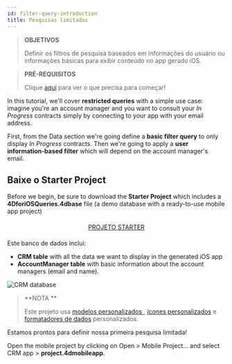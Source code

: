 ```yaml
---
id: filter-query-introduction
title: Pesquisas limitadas
---
```


> **OBJETIVOS**
> 
> Definir os filtros de pesquisa baseados em informações do usuário ou informações básicas para exibir conteúdo no app gerado iOS.


> **PRÉ-REQUISITOS**
> 
> Clique [aqui](prerequisites.html) para ver o que precisa para começar!


In this tutorial, we'll cover **restricted queries** with a simple use case: imagine you're an account manager and you want to consult your *In Progress* contracts simply by connecting to your app with your email address.

First, from the Data section we're going define a **basic filter query** to only display *In Progress* contracts. Then we're going to apply a **user information-based filter** which will depend on the account manager's email.

## Baixe o Starter Project

Before we begin, be sure to download the **Starter Project** which includes a **4DforiOSQueries.4dbase** file (a demo database with a ready-to-use mobile app project)

<div markdown="1" style="text-align: center; margin-top: 20px; margin-bottom: 20px">
<a class="button"
href="https://github.com/4d-for-ios/tutorial-RestrictedQueries/releases/latest/download/tutorial-RestrictedQueries.zip">PROJETO STARTER</a>
</div>

Este banco de dados inclui:

* **CRM table** with all the data we want to display in the generated iOS app
* **AccountManager table** with basic information about the account managers (email and name).

![CRM database](assets/en/restricted-queries/CRMDatabase.png)

> **NOTA **
> 
> Este projeto usa [modelos personalizados ](https://4d.github.io/4d-for-ios/docs/en/creating-listform-templates.html), [ícones personalizados](https://4d.github.io/4d-for-ios/docs/en/using-icons.html) e  [formatadores de dados](https://4d.github.io/4d-for-ios/docs/en/creating-data-formatter.html) personalizados.

Estamos prontos para definir nossa primeira pesquisa limitada!

Open the mobile project by clicking on Open > Mobile Project... and select CRM app > **project.4dmobileapp**.
